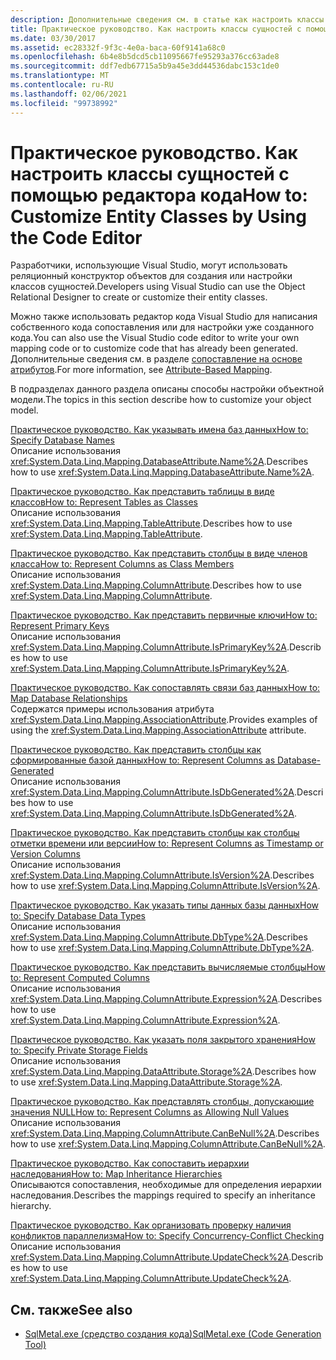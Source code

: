 ```yaml
---
description: Дополнительные сведения см. в статье как настроить классы сущностей с помощью редактора кода.
title: Практическое руководство. Как настроить классы сущностей с помощью редактора кода
ms.date: 03/30/2017
ms.assetid: ec28332f-9f3c-4e0a-baca-60f9141a68c0
ms.openlocfilehash: 6b4e8b5dcd5cb11095667fe95293a376cc63ade8
ms.sourcegitcommit: ddf7edb67715a5b9a45e3dd44536dabc153c1de0
ms.translationtype: MT
ms.contentlocale: ru-RU
ms.lasthandoff: 02/06/2021
ms.locfileid: "99738992"
---
```

# <a name="how-to-customize-entity-classes-by-using-the-code-editor"></a><span data-ttu-id="9ce49-103">Практическое руководство. Как настроить классы сущностей с помощью редактора кода</span><span class="sxs-lookup"><span data-stu-id="9ce49-103">How to: Customize Entity Classes by Using the Code Editor</span></span>

<span data-ttu-id="9ce49-104">Разработчики, использующие Visual Studio, могут использовать реляционный конструктор объектов для создания или настройки классов сущностей.</span><span class="sxs-lookup"><span data-stu-id="9ce49-104">Developers using Visual Studio can use the Object Relational Designer to create or customize their entity classes.</span></span>  
  
 <span data-ttu-id="9ce49-105">Можно также использовать редактор кода Visual Studio для написания собственного кода сопоставления или для настройки уже созданного кода.</span><span class="sxs-lookup"><span data-stu-id="9ce49-105">You can also use the Visual Studio code editor to write your own mapping code or to customize code that has already been generated.</span></span> <span data-ttu-id="9ce49-106">Дополнительные сведения см. в разделе [сопоставление на основе атрибутов](attribute-based-mapping.md).</span><span class="sxs-lookup"><span data-stu-id="9ce49-106">For more information, see [Attribute-Based Mapping](attribute-based-mapping.md).</span></span>  
  
 <span data-ttu-id="9ce49-107">В подразделах данного раздела описаны способы настройки объектной модели.</span><span class="sxs-lookup"><span data-stu-id="9ce49-107">The topics in this section describe how to customize your object model.</span></span>  
  
 [<span data-ttu-id="9ce49-108">Практическое руководство. Как указывать имена баз данных</span><span class="sxs-lookup"><span data-stu-id="9ce49-108">How to: Specify Database Names</span></span>](how-to-specify-database-names.md)  
 <span data-ttu-id="9ce49-109">Описание использования <xref:System.Data.Linq.Mapping.DatabaseAttribute.Name%2A>.</span><span class="sxs-lookup"><span data-stu-id="9ce49-109">Describes how to use <xref:System.Data.Linq.Mapping.DatabaseAttribute.Name%2A>.</span></span>  
  
 [<span data-ttu-id="9ce49-110">Практическое руководство. Как представить таблицы в виде классов</span><span class="sxs-lookup"><span data-stu-id="9ce49-110">How to: Represent Tables as Classes</span></span>](how-to-represent-tables-as-classes.md)  
 <span data-ttu-id="9ce49-111">Описание использования <xref:System.Data.Linq.Mapping.TableAttribute>.</span><span class="sxs-lookup"><span data-stu-id="9ce49-111">Describes how to use <xref:System.Data.Linq.Mapping.TableAttribute>.</span></span>  
  
 [<span data-ttu-id="9ce49-112">Практическое руководство. Как представить столбцы в виде членов класса</span><span class="sxs-lookup"><span data-stu-id="9ce49-112">How to: Represent Columns as Class Members</span></span>](how-to-represent-columns-as-class-members.md)  
 <span data-ttu-id="9ce49-113">Описание использования <xref:System.Data.Linq.Mapping.ColumnAttribute>.</span><span class="sxs-lookup"><span data-stu-id="9ce49-113">Describes how to use <xref:System.Data.Linq.Mapping.ColumnAttribute>.</span></span>  
  
 [<span data-ttu-id="9ce49-114">Практическое руководство. Как представить первичные ключи</span><span class="sxs-lookup"><span data-stu-id="9ce49-114">How to: Represent Primary Keys</span></span>](how-to-represent-primary-keys.md)  
 <span data-ttu-id="9ce49-115">Описание использования <xref:System.Data.Linq.Mapping.ColumnAttribute.IsPrimaryKey%2A>.</span><span class="sxs-lookup"><span data-stu-id="9ce49-115">Describes how to use <xref:System.Data.Linq.Mapping.ColumnAttribute.IsPrimaryKey%2A>.</span></span>  
  
 [<span data-ttu-id="9ce49-116">Практическое руководство. Как сопоставлять связи баз данных</span><span class="sxs-lookup"><span data-stu-id="9ce49-116">How to: Map Database Relationships</span></span>](how-to-map-database-relationships.md)  
 <span data-ttu-id="9ce49-117">Содержатся примеры использования атрибута <xref:System.Data.Linq.Mapping.AssociationAttribute>.</span><span class="sxs-lookup"><span data-stu-id="9ce49-117">Provides examples of using the <xref:System.Data.Linq.Mapping.AssociationAttribute> attribute.</span></span>  
  
 [<span data-ttu-id="9ce49-118">Практическое руководство. Как представить столбцы как сформированные базой данных</span><span class="sxs-lookup"><span data-stu-id="9ce49-118">How to: Represent Columns as Database-Generated</span></span>](how-to-represent-columns-as-database-generated.md)  
 <span data-ttu-id="9ce49-119">Описание использования <xref:System.Data.Linq.Mapping.ColumnAttribute.IsDbGenerated%2A>.</span><span class="sxs-lookup"><span data-stu-id="9ce49-119">Describes how to use <xref:System.Data.Linq.Mapping.ColumnAttribute.IsDbGenerated%2A>.</span></span>  
  
 [<span data-ttu-id="9ce49-120">Практическое руководство. Как представить столбцы как столбцы отметки времени или версии</span><span class="sxs-lookup"><span data-stu-id="9ce49-120">How to: Represent Columns as Timestamp or Version Columns</span></span>](how-to-represent-columns-as-timestamp-or-version-columns.md)  
 <span data-ttu-id="9ce49-121">Описание использования <xref:System.Data.Linq.Mapping.ColumnAttribute.IsVersion%2A>.</span><span class="sxs-lookup"><span data-stu-id="9ce49-121">Describes how to use <xref:System.Data.Linq.Mapping.ColumnAttribute.IsVersion%2A>.</span></span>  
  
 [<span data-ttu-id="9ce49-122">Практическое руководство. Как указать типы данных базы данных</span><span class="sxs-lookup"><span data-stu-id="9ce49-122">How to: Specify Database Data Types</span></span>](how-to-specify-database-data-types.md)  
 <span data-ttu-id="9ce49-123">Описание использования <xref:System.Data.Linq.Mapping.ColumnAttribute.DbType%2A>.</span><span class="sxs-lookup"><span data-stu-id="9ce49-123">Describes how to use <xref:System.Data.Linq.Mapping.ColumnAttribute.DbType%2A>.</span></span>  
  
 [<span data-ttu-id="9ce49-124">Практическое руководство. Как представить вычисляемые столбцы</span><span class="sxs-lookup"><span data-stu-id="9ce49-124">How to: Represent Computed Columns</span></span>](how-to-represent-computed-columns.md)  
 <span data-ttu-id="9ce49-125">Описание использования <xref:System.Data.Linq.Mapping.ColumnAttribute.Expression%2A>.</span><span class="sxs-lookup"><span data-stu-id="9ce49-125">Describes how to use <xref:System.Data.Linq.Mapping.ColumnAttribute.Expression%2A>.</span></span>  
  
 [<span data-ttu-id="9ce49-126">Практическое руководство. Как указать поля закрытого хранения</span><span class="sxs-lookup"><span data-stu-id="9ce49-126">How to: Specify Private Storage Fields</span></span>](how-to-specify-private-storage-fields.md)  
 <span data-ttu-id="9ce49-127">Описание использования <xref:System.Data.Linq.Mapping.DataAttribute.Storage%2A>.</span><span class="sxs-lookup"><span data-stu-id="9ce49-127">Describes how to use <xref:System.Data.Linq.Mapping.DataAttribute.Storage%2A>.</span></span>  
  
 [<span data-ttu-id="9ce49-128">Практическое руководство. Как представлять столбцы, допускающие значения NULL</span><span class="sxs-lookup"><span data-stu-id="9ce49-128">How to: Represent Columns as Allowing Null Values</span></span>](how-to-represent-columns-as-allowing-null-values.md)  
 <span data-ttu-id="9ce49-129">Описание использования <xref:System.Data.Linq.Mapping.ColumnAttribute.CanBeNull%2A>.</span><span class="sxs-lookup"><span data-stu-id="9ce49-129">Describes how to use <xref:System.Data.Linq.Mapping.ColumnAttribute.CanBeNull%2A>.</span></span>  
  
 [<span data-ttu-id="9ce49-130">Практическое руководство. Как сопоставить иерархии наследования</span><span class="sxs-lookup"><span data-stu-id="9ce49-130">How to: Map Inheritance Hierarchies</span></span>](how-to-map-inheritance-hierarchies.md)  
 <span data-ttu-id="9ce49-131">Описываются сопоставления, необходимые для определения иерархии наследования.</span><span class="sxs-lookup"><span data-stu-id="9ce49-131">Describes the mappings required to specify an inheritance hierarchy.</span></span>  
  
 [<span data-ttu-id="9ce49-132">Практическое руководство. Как организовать проверку наличия конфликтов параллелизма</span><span class="sxs-lookup"><span data-stu-id="9ce49-132">How to: Specify Concurrency-Conflict Checking</span></span>](how-to-specify-concurrency-conflict-checking.md)  
 <span data-ttu-id="9ce49-133">Описание использования <xref:System.Data.Linq.Mapping.ColumnAttribute.UpdateCheck%2A>.</span><span class="sxs-lookup"><span data-stu-id="9ce49-133">Describes how to use <xref:System.Data.Linq.Mapping.ColumnAttribute.UpdateCheck%2A>.</span></span>  
  
## <a name="see-also"></a><span data-ttu-id="9ce49-134">См. также</span><span class="sxs-lookup"><span data-stu-id="9ce49-134">See also</span></span>

- [<span data-ttu-id="9ce49-135">SqlMetal.exe (средство создания кода)</span><span class="sxs-lookup"><span data-stu-id="9ce49-135">SqlMetal.exe (Code Generation Tool)</span></span>](../../../../tools/sqlmetal-exe-code-generation-tool.md)
